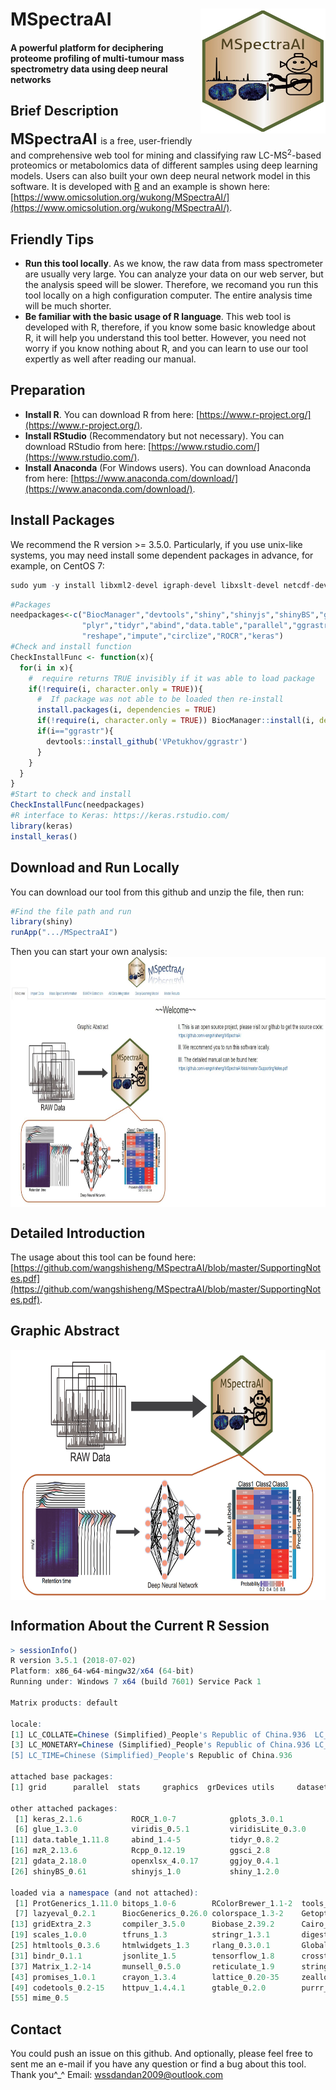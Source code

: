 # MSpectraAI<img src="www/MSpectraAI_logotizuo.jpg" align="right" height="200" width="200"/>
#### A powerful platform for deciphering proteome profiling of multi-tumour mass spectrometry data using deep neural networks

## Brief Description
**<font size='5'> MSpectraAI </font>** is a free, user-friendly and comprehensive web tool for mining and classifying raw LC-MS<sup>2</sup>-based proteomics or metabolomics data of different samples using deep learning models. Users can also built your own deep neural network model in this software. It is developed with [R](https://www.r-project.org/) and an example is shown here: [https://www.omicsolution.org/wukong/MSpectraAI/](https://www.omicsolution.org/wukong/MSpectraAI/).

## Friendly Tips
* **Run this tool locally**. As we know, the raw data from mass spectrometer are usually very large. You can analyze your data on our web server, but the analysis speed will be slower. Therefore, we recomand you run this tool locally on a high configuration computer. The entire analysis time will be much shorter.
* **Be familiar with the basic usage of R language**. This web tool is developed with R, therefore, if you know some basic knowledge about R, it will help you understand this tool better. However, you need not worry if you know nothing about R, and you can learn to use our tool expertly as well after reading our manual.

## Preparation
- **Install R**. You can download R from here: [https://www.r-project.org/](https://www.r-project.org/).
- **Install RStudio** (Recommendatory but not necessary). You can download RStudio from here: [https://www.rstudio.com/](https://www.rstudio.com/).
- **Install Anaconda** (For Windows users). You can download Anaconda from here: [https://www.anaconda.com/download/](https://www.anaconda.com/download/).

## Install Packages
We recommend the R version >= 3.5.0. Particularly, if you use unix-like systems, you may need install some dependent packages in advance, for example, on CentOS 7:
```r
sudo yum -y install libxml2-devel igraph-devel libxslt-devel netcdf-devel libcurl-devel openssl-devel
```

```r
#Packages
needpackages<-c("BiocManager","devtools","shiny","shinyjs","shinyBS","ggplot2","ggjoy","openxlsx","gdata","DT","gtools","ggsci","mzR",
                "plyr","tidyr","abind","data.table","parallel","ggrastr","ggthemes","viridis","glue","ComplexHeatmap",
                "reshape","impute","circlize","ROCR","keras")
#Check and install function
CheckInstallFunc <- function(x){
  for(i in x){
    #  require returns TRUE invisibly if it was able to load package
    if(!require(i, character.only = TRUE)){
      #  If package was not able to be loaded then re-install
      install.packages(i, dependencies = TRUE)
      if(!require(i, character.only = TRUE)) BiocManager::install(i, dependencies = TRUE)
      if(i=="ggrastr"){
        devtools::install_github('VPetukhov/ggrastr')
      }
    }
  }
}
#Start to check and install
CheckInstallFunc(needpackages)
#R interface to Keras: https://keras.rstudio.com/
library(keras)
install_keras()
```

## Download and Run Locally
You can download our tool from this github and unzip the file, then run:
```r
#Find the file path and run 
library(shiny)
runApp(".../MSpectraAI")
```
Then you can start your own analysis:
<img src="figs/homepage.jpg" align="center" height="400" width="800"/>

## Detailed Introduction
The usage about this tool can be found here:
[https://github.com/wangshisheng/MSpectraAI/blob/master/SupportingNotes.pdf](https://github.com/wangshisheng/MSpectraAI/blob/master/SupportingNotes.pdf).

## Graphic Abstract
<img src="figs/TOC_MSpectraAI.jpg" align="center" height="400" width="800"/>

## Information About the Current R Session
```r
> sessionInfo()
R version 3.5.1 (2018-07-02)
Platform: x86_64-w64-mingw32/x64 (64-bit)
Running under: Windows 7 x64 (build 7601) Service Pack 1

Matrix products: default

locale:
[1] LC_COLLATE=Chinese (Simplified)_People's Republic of China.936  LC_CTYPE=Chinese (Simplified)_People's Republic of China.936   
[3] LC_MONETARY=Chinese (Simplified)_People's Republic of China.936 LC_NUMERIC=C                                                   
[5] LC_TIME=Chinese (Simplified)_People's Republic of China.936    

attached base packages:
[1] grid      parallel  stats     graphics  grDevices utils     datasets  methods   base     

other attached packages:
 [1] keras_2.1.6           ROCR_1.0-7            gplots_3.0.1          circlize_0.4.4        ComplexHeatmap_1.18.1
 [6] glue_1.3.0            viridis_0.5.1         viridisLite_0.3.0     ggthemes_4.0.0        ggrastr_0.1.5        
[11] data.table_1.11.8     abind_1.4-5           tidyr_0.8.2           plyr_1.8.4            impute_1.53.0        
[16] mzR_2.13.6            Rcpp_0.12.19          ggsci_2.8             gtools_3.5.0          DT_0.4               
[21] gdata_2.18.0          openxlsx_4.0.17       ggjoy_0.4.1           ggridges_0.5.0        ggplot2_3.1.0        
[26] shinyBS_0.61          shinyjs_1.0           shiny_1.2.0          

loaded via a namespace (and not attached):
 [1] ProtGenerics_1.11.0 bitops_1.0-6        RColorBrewer_1.1-2  tools_3.5.0         R6_2.2.2            KernSmooth_2.23-15 
 [7] lazyeval_0.2.1      BiocGenerics_0.26.0 colorspace_1.3-2    GetoptLong_0.1.7    withr_2.1.2         tidyselect_0.2.5   
[13] gridExtra_2.3       compiler_3.5.0      Biobase_2.39.2      Cairo_1.5-9         labeling_0.3        caTools_1.17.1.1   
[19] scales_1.0.0        tfruns_1.3          stringr_1.3.1       digest_0.6.18       base64enc_0.1-3     pkgconfig_2.0.1    
[25] htmltools_0.3.6     htmlwidgets_1.3     rlang_0.3.0.1       GlobalOptions_0.1.0 rstudioapi_0.7      shape_1.4.4        
[31] bindr_0.1.1         jsonlite_1.5        tensorflow_1.8      crosstalk_1.0.0     dplyr_0.7.7         magrittr_1.5       
[37] Matrix_1.2-14       munsell_0.5.0       reticulate_1.9      stringi_1.1.7       whisker_0.3-2       yaml_2.1.19        
[43] promises_1.0.1      crayon_1.3.4        lattice_0.20-35     zeallot_0.1.0       pillar_1.2.1        rjson_0.2.19       
[49] codetools_0.2-15    httpuv_1.4.4.1      gtable_0.2.0        purrr_0.2.4.9000    reshape_0.8.7       assertthat_0.2.0   
[55] mime_0.5
```

## Contact
You could push an issue on this github. And optionally, please feel free to sent me an e-mail if you have any question or find a bug about this tool. Thank you^_^
Email: wssdandan2009@outlook.com
